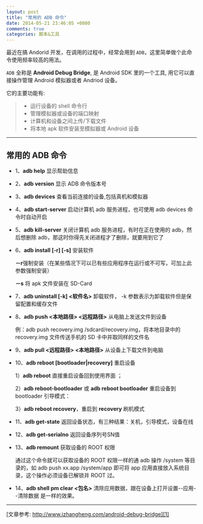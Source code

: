 ```yaml
---
layout: post
title: "常用的 ADB 命令"
date: 2014-05-21 23:46:05 +0800
comments: true
categories: 脚本&工具
---
```

最近在搞 Andorid 开发，在调用的过程中，经常会用到 `ADB`，这里简单做个此命令使用频率较高的用法。

`ADB` 全称是 **Android Debug Bridge**, 是 Android SDK 里的一个工具, 用它可以直接操作管理 Android 模拟器或者 Andriod 设备。

它的主要功能有:

> * 运行设备的 shell 命令行
> * 管理模拟器或设备的端口映射
> * 计算机和设备之间上传/下载文件
> * 将本地 apk 软件安装至模拟器或 Android 设备

------

## 常用的 ADB 命令

*  1、**adb help** 显示帮助信息

*  2、**adb version** 显示 ADB 命令版本号

*  3、**adb devices** 查看当前连接的设备,包括真机和模拟器

*  4、**adb start-server** 启动计算机 adb 服务进程，也可使用 adb devices 命令时自动开启

*  5、**adb kill-server** 关闭计算机 adb 服务进程，有时在正在使用的 adb，然后想删除 adb，那这时你得先关闭进程才了删除，就要用到它了

*  6、**adb install [-r] [-s]** 安装软件

	**－r**强制安装（在某些情况下可以已有些应用程序在运行或不可写，可加上此参数强制安装）

	**－s** 将 apk 文件安装在 SD-Card

*  7、**adb uninstall [-k] <软件名>** 卸载软件， -k 参数表示为卸载软件但是保留配置和缓存文件

*  8、**adb push <本地路径> <远程路径>** 从电脑上发送文件到设备

	例：adb push recovery.img /sdcard/recovery.img，将本地目录中的 recovery.img 文件传送手机的 SD 卡中并取同样的文件名

*  9、**adb pull <远程路径> <本地路径>** 从设备上下载文件到电脑

*  10、**adb reboot [bootloader|recovery]** 重启设备

	1）**adb reboot** 直接重启设备回到使用界面 ；

	2）**adb reboot-bootloader** 或 **adb reboot bootloader** 重启设备到 bootloader 引导模式：

	3）**adb reboot recovery**，重启到 **recovery** 刷机模式

*  11、**adb get-state** 返回设备状态，有三种结果：关机，引导模式，设备在线

*  12、**adb get-serialno** 返回设备序列号SN值

*  13、**adb remount** 获取设备的 ROOT 权限

	通过这个命令就可以获取设备的 ROOT 权限一样的通 adb 操作 /system 等目录的，如 adb push xx.app /system/app 即可将 app 应用直接放入系统目录，这个操作必须设备已解锁并 ROOT 过。
	
*  14、**adb shell pm clear <包名>** 清除应用数据，跟在设备上打开设置--应用--清除数据 是一样的效果。

------

[文章参考: http://www.izhangheng.com/android-debug-bridge][1]

[1]: http://www.izhangheng.com/android-debug-bridge
